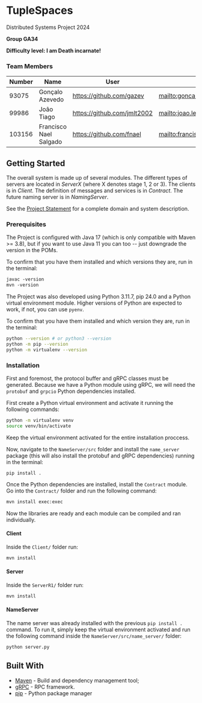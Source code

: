 # TupleSpaces

Distributed Systems Project 2024


<!-- *(fill the line below with the group identifier, for example A25 or T25, and then delete this line)*   -->
**Group GA34**

<!-- *(choose one of the following levels and erase the other one)*   -->
**Difficulty level: I am Death incarnate!**


<!-- ### Code Identification

In all source files (namely in the *groupId*s of the POMs), replace __GXX__ with your group identifier. The group
identifier consists of either A or T followed by the group number - always two digits. This change is important for 
code dependency management, to ensure your code runs using the correct components and not someone else's.
 -->
### Team Members

<!-- *(fill the table below with the team members, and then delete this line)* -->

| Number | Name              | User                             | Email                               |
|--------|-------------------|----------------------------------|-------------------------------------|
| 93075  | Gonçalo Azevedo  | <https://github.com/gazev>   | <mailto:goncalo.r.azevedo@tecnico.ulisboa.pt>   |
| 99986  | João Tiago       | <https://github.com/jmlt2002>     | <mailto:joao.leal.tintas@tecnico.ulisboa.pt>     |
| 103156  | Francisco Nael Salgado     | <https://github.com/fnael> | <mailto:francisco.nael.salgado@tecnico.ulisboa.pt> |

## Getting Started

The overall system is made up of several modules. The different types of servers are located in _ServerX_ (where X denotes stage 1, 2 or 3). 
The clients is in _Client_.
The definition of messages and services is in _Contract_. The future naming server
is in _NamingServer_.

See the [Project Statement](https://github.com/tecnico-distsys/TupleSpaces) for a complete domain and system description.

### Prerequisites

The Project is configured with Java 17 (which is only compatible with Maven >= 3.8), but if you want to use Java 11 you
can too -- just downgrade the version in the POMs.

To confirm that you have them installed and which versions they are, run in the terminal:

```ss
javac -version
mvn -version
```


The Project was also developed using Python 3.11.7, pip 24.0 and a Python virtual environment module. Higher versions of Python are expected to work, if not, you can use `pyenv`. 

To confirm that you have them installed and which version they are, run in the terminal:
```sh
python --version # or python3 --version
python -m pip --version
python -m virtualenv --version
```

### Installation

First and foremost, the protocol buffer and gRPC classes must be generated. Because we have a Python module using gRPC, we will need the `protobuf` and `grpcio` Python dependencies installed.

First create a Python virtual environment and activate it running the following commands:
```sh
python -m virtualenv venv
source venv/bin/activate
```
Keep the virtual environment activated for the entire installation proccess.

Now, navigate to the `NameServer/src` folder and install the `name_server` package (this will also install the protobuf and gRPC dependencies) running in the terminal:
```
pip install .
```

Once the Python dependencies are installed, install the `Contract` module. Go into the `Contract/` folder and run the following command:
```sh
mvn install exec:exec
```

Now the libraries are ready and each module can be compiled and ran individually.

#### Client
Inside the `Client/` folder run:
```sh
mvn install 
```

#### Server
Inside the `ServerR1/` folder run:
```sh
mvn install 
```

#### NameServer
The name server was already installed with the previous `pip install .` command. To run it, simply keep the virtual environment activated and run the following command inside the `NameServer/src/name_server/` folder:
```s
python server.py
```

## Built With

* [Maven](https://maven.apache.org/) - Build and dependency management tool;
* [gRPC](https://grpc.io/) - RPC framework.
* [pip](https://pypi.org/project/pip/) - Python package manager


